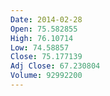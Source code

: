 ```yaml
---
Date: 2014-02-28
Open: 75.582855
High: 76.10714
Low: 74.58857
Close: 75.177139
Adj Close: 67.230804
Volume: 92992200
---
```

